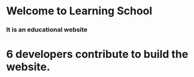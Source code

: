 # Welcome to Learning School

### It is an educational website

# 6 developers contribute to build the website.

